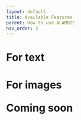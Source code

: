```yaml
---
layout: default 
title: Available Features 
parent: How to use ALAMBIC 
nav_order: 3
---
```


# For text

<h1>For images <p class='label label-yellow'>Coming soon</p></h1>